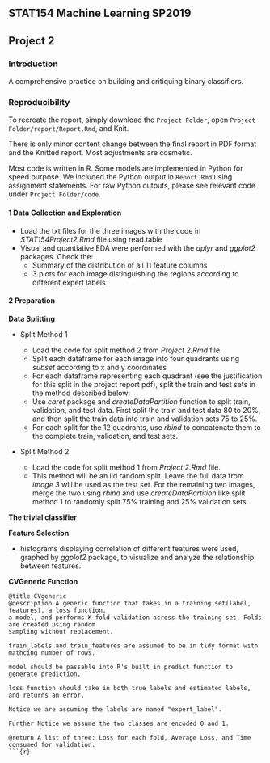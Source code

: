## STAT154 Machine Learning SP2019
## Project 2

### Introduction

A comprehensive practice on building and critiquing binary classifiers. 

### Reproducibility

To recreate the report, simply download the `Project Folder`, open `Project Folder/report/Report.Rmd`, and Knit. 

There is only minor content change between the final report in PDF format and the Knitted report. Most adjustments are cosmetic.

Most code is written in R. Some models are implemented in Python for speed purpose. We included the Python output in `Report.Rmd` using assignment statements. For raw Python outputs, please see relevant code under `Project Folder/code`.

#### 1 Data Collection and Exploration

* Load the txt files for the three images with the code in *STAT154Project2.Rmd* file using read.table
* Visual and quantiative EDA were performed with the *dplyr* and *ggplot2* packages. Check the:
  + Summary of the distribution of all 11 feature columns
  + 3 plots for each image distinguishing the regions according to different expert labels

#### 2 Preparation

**Data Splitting**

* Split Method 1
  + Load the code for split method 2 from *Project 2.Rmd* file.
  + Split each dataframe for each image into four quadrants using *subset* according to x and y coordinates
  + For each dataframe representing each quadrant (see the justification for this split in the project report pdf), split the train and test sets in the method described below:
  + Use *caret* package and *createDataPartition* function to split train, validation, and test data. First split the train and test data 80 to 20%, and then split the train data into train and validation sets 75 to 25%. 
  + For each split for the 12 quadrants, use *rbind* to concatenate them to the complete train, validation, and test sets.

* Split Method 2
  + Load the code for split method 1 from *Project 2.Rmd* file.
  + This method will be an iid random split. Leave the full data from *image 3* will be used as the test set. For the remaining two images, merge the two using *rbind* and use *createDataPartition* like split method 1 to randomly split 75% training and 25% validation sets.
  

**The trivial classifier**



**Feature Selection**

* histograms displaying correlation of different features were used, graphed by *ggplot2* package, to visualize and analyze the relationship between features. 


**CVGeneric Function**

```{r}
@title CVgeneric
@description A generic function that takes in a training set(label, features), a loss function,
a model, and performs K-fold validation across the training set. Folds are created using random
sampling without replacement.

train_labels and train_features are assumed to be in tidy format with mathcing number of rows.

model should be passable into R's built in predict function to generate prediction.

loss function should take in both true labels and estimated labels, and returns an error.

Notice we are assuming the labels are named "expert_label".

Further Notice we assume the two classes are encoded 0 and 1.

@return A list of three: Loss for each fold, Average Loss, and Time consumed for validation.
```{r}




